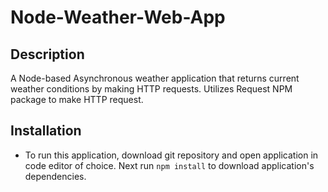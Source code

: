 # Node-Weather-Web-App
## Description 
A Node-based Asynchronous weather application that returns current weather conditions by making HTTP requests. Utilizes Request NPM package to make HTTP request. 

## Installation
- To run this application, download git repository and open application in code editor of choice. Next run `npm install` to download application's dependencies. 

